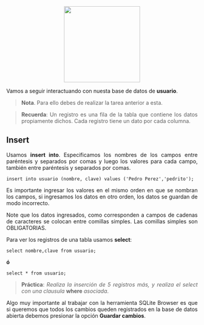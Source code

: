 <div align="justify">

<div align="center">
<img src="https://luciamonterorodriguez.com/wp-content/uploads/2021/03/computer-1331579_640.png" width="200px"/>
</div>

Vamos a seguir interactuando con nuesta base de datos de __usuario__.
> __Nota__. Para ello debes de  realizar la tarea anterior a esta.

> __Recuerda__: Un registro es una fila de la tabla que contiene los datos propiamente dichos. Cada registro tiene un dato por cada columna.

## Insert

Usamos __insert into__. Especificamos los nombres de los campos entre paréntesis y separados por comas y luego los valores para cada campo, también entre paréntesis y separados por comas.

````
insert into usuario (nombre, clave) values ('Pedro Perez','pedrito');
````

Es importante ingresar los valores en el mismo orden en que se nombran los campos, si ingresamos los datos en otro orden, los datos se guardan de modo incorrecto.

Note que los datos ingresados, como corresponden a campos de cadenas de caracteres se colocan entre comillas simples. Las comillas simples son OBLIGATORIAS.

Para ver los registros de una tabla usamos __select__:

```
select nombre,clave from usuario;
```
__ó__

```
select * from usuario;
```

> __Práctica__: _Realiza la inserción de 5 registros más, y realiza el select con una clausula_ __where__ _asociada_.

Algo muy importante al trabajar con la herramienta SQLite Browser es que si queremos que todos los cambios queden registrados en la base de datos abierta debemos presionar la opción __Guardar cambios__.

</div>